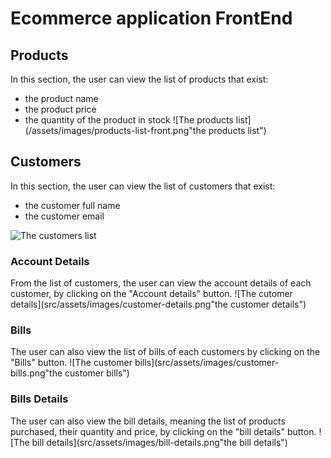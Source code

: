 # Ecommerce application FrontEnd
## Products
In this section, the user can view the list of products that exist:
 - the product name
 - the product price
 - the quantity of the product in stock
 ![The products list](/assets/images/products-list-front.png"the products list")
 
## Customers
In this section, the user can view the list of customers that exist:
 - the customer full name
 - the customer email
 <img alt="The customers list" src="src/assets/images/customers-list-front.png&quot;the customers list&quot;"/>

### Account Details
From the list of customers, the user can view the account details of each customer, by clicking on the "Account details" button.
![The cutomer details](src/assets/images/customer-details.png"the customer details")

### Bills
The user can also view the list of bills of each customers by clicking on the "Bills" button.
![The customer bills](src/assets/images/customer-bills.png"the customer bills")

### Bills Details
The user can also view the bill details, meaning the list of products purchased, their quantity and price, by clicking on the "bill details" button.
![The bill details](src/assets/images/bill-details.png"the bill details")
